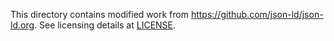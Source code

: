 This directory contains modified work from https://github.com/json-ld/json-ld.org. See licensing details at [LICENSE](./LICENSE).
